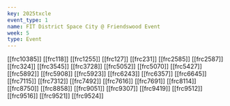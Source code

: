 ```yaml
---
key: 2025txcle
event_type: 1
name: FIT District Space City @ Friendswood Event
week: 5
type: Event
---
```

[[frc10385]]
[[frc118]]
[[frc1255]]
[[frc127]]
[[frc231]]
[[frc2585]]
[[frc2587]]
[[frc324]]
[[frc3545]]
[[frc3728]]
[[frc5052]]
[[frc5070]]
[[frc5427]]
[[frc5892]]
[[frc5908]]
[[frc5923]]
[[frc6243]]
[[frc6357]]
[[frc6645]]
[[frc7115]]
[[frc7312]]
[[frc7492]]
[[frc7616]]
[[frc7691]]
[[frc8114]]
[[frc8750]]
[[frc8858]]
[[frc9051]]
[[frc9307]]
[[frc9419]]
[[frc9512]]
[[frc9516]]
[[frc9521]]
[[frc9524]]

